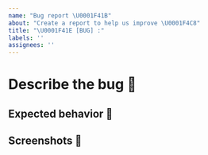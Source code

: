 ```yaml
---
name: "Bug report \U0001F41B"
about: "Create a report to help us improve \U0001F4C8"
title: "\U0001F41E [BUG] :"
labels: ''
assignees: ''
---
```


# Describe the bug 🐛

<!--- A clear and concise description of what the bug is and how to reproduce the behavior -->

## Expected behavior 🦾

<!--- A clear and concise description of what you expected to happen -->

## Screenshots 📸

<!--- If applicable, add screenshots / videos to help explain your problem -->
